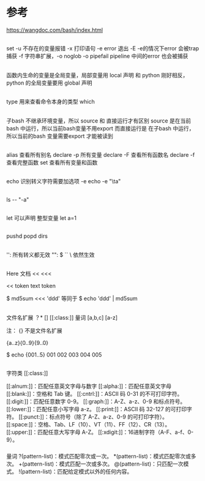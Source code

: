 # 参考
https://wangdoc.com/bash/index.html

##
set
-u 不存在的变量报错
-x 打印语句
-e error 退出
-E -e的情况下error 会被trap 捕获
-f 字符串扩展，-o noglob
-o pipefail pipeline 中间的error 也会被捕获


##
函数内生命的变量是全局变量，局部变量用 local 声明
和 python 刚好相反，python 的全局变量要用 global 声明

##
type  用来查看命令本身的类型
which

##
子bash 不继承环境变量，所以 source 和 直接运行才有区别
source 是在当前 bash 中运行，所以当前bash变量不用export
而直接运行是 在子bash 中运行，所以当前的bash 变量需要export 才能被读到


##
alias 查看所有别名
declare -p 所有变量
declare -F  查看所有函数名
declare -f 查看完整函数
set 查看所有变量和函数

##
echo 识别转义字符需要加选项 -e 
echo -e "\ta"
 
 
##
ls -- "-a"

##
let 可以声明 整型变量
let a=1

##
pushd
popd
dirs

##
'': 所有转义都无效
"": $ `` \ 依然生效

##
Here 文档
<<
<<<

<< token
text
token

$ md5sum <<< 'ddd'
 等同于
$ echo 'ddd' | md5sum


##
文件名扩展 ？* [] [[:class:]] 量词
[a,b,c] [a-z]

注：
{} 不是文件名扩展

{a..z}{0..9}{9..0}

$ echo {001..5}
001 002 003 004 005

##
字符类 [[:class:]]

[[:alnum:]]：匹配任意英文字母与数字
[[:alpha:]]：匹配任意英文字母
[[:blank:]]：空格和 Tab 键。
[[:cntrl:]]：ASCII 码 0-31 的不可打印字符。
[[:digit:]]：匹配任意数字 0-9。
[[:graph:]]：A-Z、a-z、0-9 和标点符号。
[[:lower:]]：匹配任意小写字母 a-z。
[[:print:]]：ASCII 码 32-127 的可打印字符。
[[:punct:]]：标点符号（除了 A-Z、a-z、0-9 的可打印字符）。
[[:space:]]：空格、Tab、LF（10）、VT（11）、FF（12）、CR（13）。
[[:upper:]]：匹配任意大写字母 A-Z。
[[:xdigit:]]：16进制字符（A-F、a-f、0-9）。

###
量词
?(pattern-list)：模式匹配零次或一次。
*(pattern-list)：模式匹配零次或多次。
+(pattern-list)：模式匹配一次或多次。
@(pattern-list)：只匹配一次模式。
!(pattern-list)：匹配给定模式以外的任何内容。
 